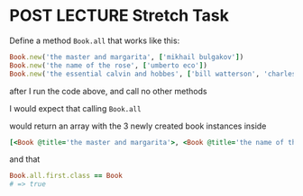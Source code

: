 # POST LECTURE Stretch Task

Define a method `Book.all` that works like this:

```ruby
Book.new('the master and margarita', ['mikhail bulgakov'])
Book.new('the name of the rose', ['umberto eco'])
Book.new('the essential calvin and hobbes', ['bill watterson', 'charles schulz'])
```

after I run the code above, and call no other methods

I would expect that calling `Book.all`

would return an array with the 3 newly created book instances inside

```ruby
[<Book @title='the master and margarita'>, <Book @title='the name of the rose'>, <Book @title='calvin and hobbes'>]
```
 and that

```ruby
Book.all.first.class == Book
# => true
```
